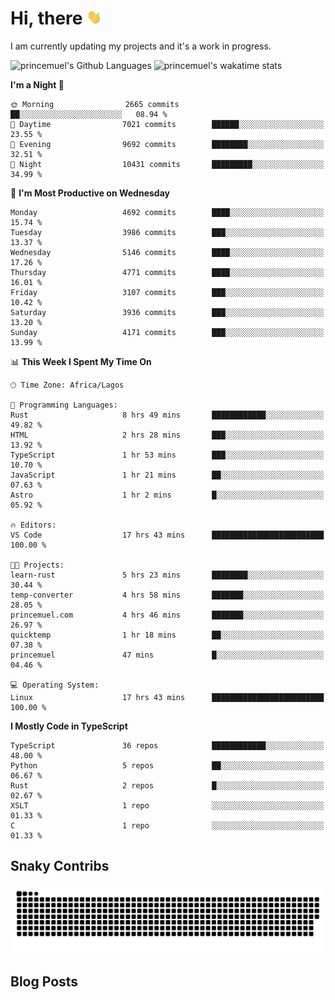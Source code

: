 # Hi, there <img src='/assets/wave.gif' alt='Just saying hello' width='24' height='24' />

<!--
**princemuel/princemuel** is a ✨ _special_ ✨ repository because its `README.md` (this file) appears on your GitHub profile.

Here are some ideas to get you started:

- 🔭 I’m currently working on ...
- 🌱 I’m currently learning ...
- 👯 I’m looking to collaborate on ...
- 🤔 I’m looking for help with ...
- 💬 Ask me about ...
- 📫 How to reach me: ...
- 😄 Pronouns: ...
- ⚡ Fun fact: ...
-->

I am currently updating my projects and it's a work in progress.

![princemuel's Github Languages](https://github-readme-stats.vercel.app/api/top-langs/?username=princemuel&text_color=586069&layout=compact&hide_border=true&title_color=0366d6&count_private=true&include_all_commits=true&theme=tokyonight&show_icons=true)
![princemuel's wakatime stats](https://github-readme-stats.vercel.app/api/wakatime?username=princemuel&text_color=586069&layout=compact&hide_border=true&title_color=0366d6&count_private=true&include_all_commits=true&theme=tokyonight&show_icons=true)

<!--START_SECTION:waka-->
**I'm a Night 🦉** 

```text
🌞 Morning                2665 commits        ██░░░░░░░░░░░░░░░░░░░░░░░   08.94 % 
🌆 Daytime                7021 commits        ██████░░░░░░░░░░░░░░░░░░░   23.55 % 
🌃 Evening                9692 commits        ████████░░░░░░░░░░░░░░░░░   32.51 % 
🌙 Night                  10431 commits       █████████░░░░░░░░░░░░░░░░   34.99 % 
```
📅 **I'm Most Productive on Wednesday** 

```text
Monday                   4692 commits        ████░░░░░░░░░░░░░░░░░░░░░   15.74 % 
Tuesday                  3986 commits        ███░░░░░░░░░░░░░░░░░░░░░░   13.37 % 
Wednesday                5146 commits        ████░░░░░░░░░░░░░░░░░░░░░   17.26 % 
Thursday                 4771 commits        ████░░░░░░░░░░░░░░░░░░░░░   16.01 % 
Friday                   3107 commits        ███░░░░░░░░░░░░░░░░░░░░░░   10.42 % 
Saturday                 3936 commits        ███░░░░░░░░░░░░░░░░░░░░░░   13.20 % 
Sunday                   4171 commits        ███░░░░░░░░░░░░░░░░░░░░░░   13.99 % 
```


📊 **This Week I Spent My Time On** 

```text
🕑︎ Time Zone: Africa/Lagos

💬 Programming Languages: 
Rust                     8 hrs 49 mins       ████████████░░░░░░░░░░░░░   49.82 % 
HTML                     2 hrs 28 mins       ███░░░░░░░░░░░░░░░░░░░░░░   13.92 % 
TypeScript               1 hr 53 mins        ███░░░░░░░░░░░░░░░░░░░░░░   10.70 % 
JavaScript               1 hr 21 mins        ██░░░░░░░░░░░░░░░░░░░░░░░   07.63 % 
Astro                    1 hr 2 mins         █░░░░░░░░░░░░░░░░░░░░░░░░   05.92 % 

🔥 Editors: 
VS Code                  17 hrs 43 mins      █████████████████████████   100.00 % 

🐱‍💻 Projects: 
learn-rust               5 hrs 23 mins       ████████░░░░░░░░░░░░░░░░░   30.44 % 
temp-converter           4 hrs 58 mins       ███████░░░░░░░░░░░░░░░░░░   28.05 % 
princemuel.com           4 hrs 46 mins       ███████░░░░░░░░░░░░░░░░░░   26.97 % 
quicktemp                1 hr 18 mins        ██░░░░░░░░░░░░░░░░░░░░░░░   07.38 % 
princemuel               47 mins             █░░░░░░░░░░░░░░░░░░░░░░░░   04.46 % 

💻 Operating System: 
Linux                    17 hrs 43 mins      █████████████████████████   100.00 % 
```

**I Mostly Code in TypeScript** 

```text
TypeScript               36 repos            ████████████░░░░░░░░░░░░░   48.00 % 
Python                   5 repos             ██░░░░░░░░░░░░░░░░░░░░░░░   06.67 % 
Rust                     2 repos             █░░░░░░░░░░░░░░░░░░░░░░░░   02.67 % 
XSLT                     1 repo              ░░░░░░░░░░░░░░░░░░░░░░░░░   01.33 % 
C                        1 repo              ░░░░░░░░░░░░░░░░░░░░░░░░░   01.33 % 
```




<!--END_SECTION:waka-->

## Snaky Contribs

<img src='/assets/github-snake-dark.svg' alt='Snaky Contributions' />

## Blog Posts

<!-- BLOG-POST-LIST:START -->
<!-- BLOG-POST-LIST:END -->
